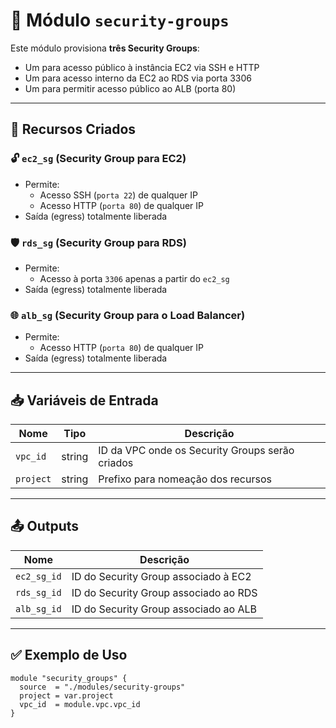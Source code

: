 # 🔐 Módulo `security-groups`

Este módulo provisiona **três Security Groups**:

- Um para acesso público à instância EC2 via SSH e HTTP
- Um para acesso interno da EC2 ao RDS via porta 3306
- Um para permitir acesso público ao ALB (porta 80)

---

## 🚀 Recursos Criados

### 🔓 `ec2_sg` (Security Group para EC2)

- Permite:
  - Acesso SSH (`porta 22`) de qualquer IP
  - Acesso HTTP (`porta 80`) de qualquer IP
- Saída (egress) totalmente liberada

### 🛡️ `rds_sg` (Security Group para RDS)

- Permite:
  - Acesso à porta `3306` apenas a partir do `ec2_sg`
- Saída (egress) totalmente liberada

### 🌐 `alb_sg` (Security Group para o Load Balancer)

- Permite:
  - Acesso HTTP (`porta 80`) de qualquer IP
- Saída (egress) totalmente liberada

---

## 📥 Variáveis de Entrada

| Nome      | Tipo   | Descrição                                      |
|-----------|--------|------------------------------------------------|
| `vpc_id`  | string | ID da VPC onde os Security Groups serão criados |
| `project` | string | Prefixo para nomeação dos recursos              |

---

## 📤 Outputs

| Nome        | Descrição                              |
|-------------|------------------------------------------|
| `ec2_sg_id` | ID do Security Group associado à EC2     |
| `rds_sg_id` | ID do Security Group associado ao RDS    |
| `alb_sg_id` | ID do Security Group associado ao ALB    |

---

## ✅ Exemplo de Uso

```hcl
module "security_groups" {
  source  = "./modules/security-groups"
  project = var.project
  vpc_id  = module.vpc.vpc_id
}
